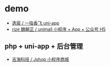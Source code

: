 # demo

-   [逸宸 / 一指香飞 uni-app](https://gitee.com/wokaixin/a_fragrant_fly)
-   [rize 魏朝正 / unimall 小程序 + App + 公众号 H5](https://gitee.com/iotechn/unimall)

## php + uni-app + 后台管理

-   [ 吉海科技 / Jshop 小程序商城](https://gitee.com/hnjihai/jshop_mall)
